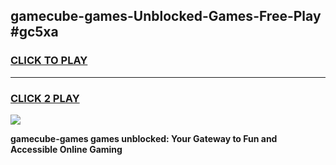 
## gamecube-games-Unblocked-Games-Free-Play #gc5xa
<h3>
<a href="https://us.freeplayer.one?title=gamecube-games&ref=9M">CLICK TO PLAY</a></h3>
<hr>

<h3>
<a href="https://us.freeplayer.one?title=gamecube-games&ref=9M">CLICK 2 PLAY</a>
  
</h3>

<a href="https://us.freeplayer.one?title=gamecube-games&ref=9M"><img src="https://clearcache.store/games.png"></a>


**gamecube-games games unblocked: Your Gateway to Fun and Accessible Online Gaming**
